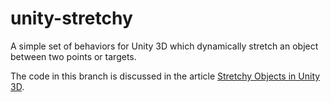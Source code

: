 # unity-stretchy
A simple set of behaviors for Unity 3D which dynamically stretch an object between two points or targets.

The code in this branch is discussed in the article [Stretchy Objects in Unity 3D](http://www.thinkyhead.com/blogs/thinkyhead/2015-11-18/stretchy-objects-unity-3d).